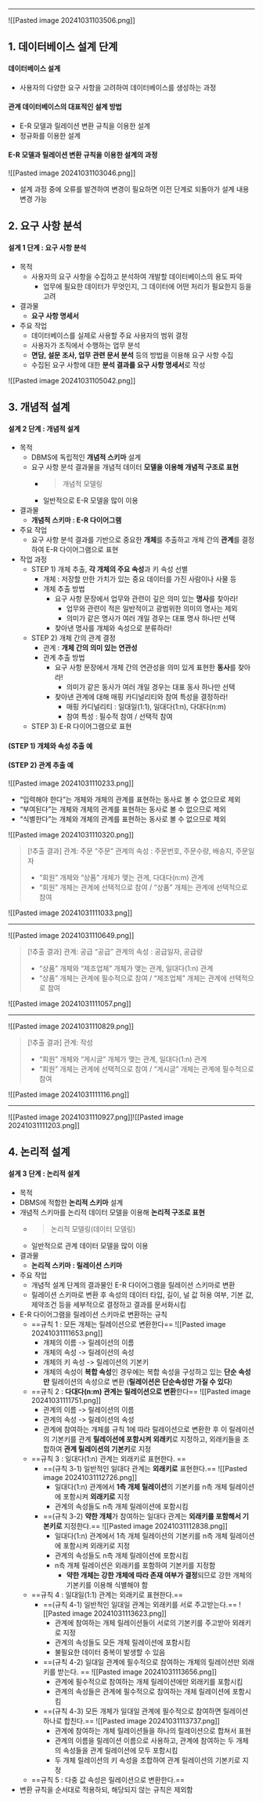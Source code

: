 
---
![[Pasted image 20241031103506.png]]
## 1. 데이터베이스 설계 단계
#### 데이터베이스 설계
- 사용자의 다양한 요구 사항을 고려하여 데이터베이스를 생성하는 과정
#### 관계 데이터베이스의 대표적인 설계 방법
- E-R 모델과 릴레이션 변환 규칙을 이용한 설계
- 정규화를 이용한 설계
#### E-R 모델과 릴레이션 변환 규칙을 이용한 설계의 과정
![[Pasted image 20241031103046.png]]
- 설계 과정 중에 오류를 발견하여 변경이 필요하면 이전 단계로 되돌아가 설계 내용 변경 가능

## 2. 요구 사항 분석
#### 설계 1 단계 : 요구 사항 분석
- 목적 
	- 사용자의 요구 사항을 수집하고 분석하여 개발할 데이터베이스의 용도 파악 
		- 업무에 필요한 데이터가 무엇인지, 그 데이터에 어떤 처리가 필요한지 등을 고려 
- 결과물 
	- **요구 사항 명세서** 
- 주요 작업 
	- 데이터베이스를 실제로 사용할 주요 사용자의 범위 결정 
	- 사용자가 조직에서 수행하는 업무 분석 
	- **면담, 설문 조사, 업무 관련 문서 분석** 등의 방법을 이용해 요구 사항 수집 
	- 수집된 요구 사항에 대한 **분석 결과를 요구 사항 명세서**로 작성

![[Pasted image 20241031105042.png]]

## 3. 개념적 설계
#### 설계 2 단계 : 개념적 설계
- 목적 
	- DBMS에 독립적인 **개념적 스키마** 설계 
	- 요구 사항 분석 결과물을 개념적 데이터 **모델을 이용해 개념적 구조로 표현** 
		- >개념적 모델링 
		- 일반적으로 E-R 모델을 많이 이용 
- 결과물 
	- **개념적 스키마 : E-R 다이어그램** 
- 주요 작업 
	- 요구 사항 분석 결과를 기반으로 중요한 **개체**를 추출하고 개체 간의 **관계**를 결정하여 E-R 다이어그램으로 표현
- 작업 과정
	- STEP 1) 개체 추출, **각 개체의 주요 속성**과 키 속성 선별
		- 개체 : 저장할 만한 가치가 있는 중요 데이터를 가진 사람이나 사물 등
		- 개체 추출 방법
			- 요구 사항 문장에서 업무와 관련이 깊은 의미 있는 **명사**를 찾아라!
				- 업무와 관련이 적은 일반적이고 광범위한 의미의 명사는 제외 
				- 의미가 같은 명사가 여러 개일 경우는 대표 명사 하나만 선택
			- 찾아낸 명사를 개체와 속성으로 분류하라!
	- STEP 2) 개체 간의 관계 결정 
		- 관계 : **개체 간의 의미 있는 연관성** 
		- 관계 추출 방법 
			- 요구 사항 문장에서 개체 간의 연관성을 의미 있게 표현한 **동사**를 찾아라! 
				- 의미가 같은 동사가 여러 개일 경우는 대표 동사 하나만 선택 
			- 찾아낸 관계에 대해 매핑 카디널리티와 참여 특성을 결정하라! 
				- 매핑 카디널리티 : 일대일(1:1), 일대다(1:n), 다대다(n:m) 
				- 참여 특성 : 필수적 참여 / 선택적 참여
	- STEP 3) E-R 다이어그램으로 표현

#### (STEP 1) 개체와 속성 추출 예
#### (STEP 2) 관계 추출 예
![[Pasted image 20241031110233.png]]
- “입력해야 한다”는 개체와 개체의 관계를 표현하는 동사로 볼 수 없으므로 제외
- “부여된다”는 개체와 개체의 관계를 표현하는 동사로 볼 수 없으므로 제외 
- “식별한다”는 개체와 개체의 관계를 표현하는 동사로 볼 수 없으므로 제외

![[Pasted image 20241031110320.png]]
>[!추출 결과]
>관계: 주문
> “주문” 관계의 속성 : 주문번호, 주문수량, 배송지, 주문일자 
>- “회원” 개체와 “상품” 개체가 맺는 관계, 다대다(n:m) 관계 
>- “회원” 개체는 관계에 선택적으로 참여 / “상품” 개체는 관계에 선택적으로 참여 

![[Pasted image 20241031111033.png]]

---

![[Pasted image 20241031110649.png]]
>[!추출 결과]
>관계: 공급
>“공급” 관계의 속성 : 공급일자, 공급량
>- “상품” 개체와 “제조업체” 개체가 맺는 관계, 일대다(1:n) 관계 
>- “상품” 개체는 관계에 필수적으로 참여 / “제조업체” 개체는 관계에 선택적으로 참여

![[Pasted image 20241031111057.png]]

---

![[Pasted image 20241031110829.png]]
>[!추출 결과]
>관계: 작성
>- “회원” 개체와 “게시글” 개체가 맺는 관계, 일대다(1:n) 관계 
>- “회원” 개체는 관계에 선택적으로 참여 / “게시글” 개체는 관계에 필수적으로 참여

![[Pasted image 20241031111116.png]]

---

![[Pasted image 20241031110927.png]]![[Pasted image 20241031111203.png]]

## 4. 논리적 설계
#### 설계 3 단계 : 논리적 설계
- 목적 
- DBMS에 적합한 **논리적 스키마** 설계 
- 개념적 스키마를 논리적 데이터 모델을 이용해 **논리적 구조로 표현** 
	- >논리적 모델링(데이터 모델링) 
	- 일반적으로 관계 데이터 모델을 많이 이용
- 결과물 
	- **논리적 스키마 : 릴레이션 스키마** 
- 주요 작업 
	- 개념적 설계 단계의 결과물인 E-R 다이어그램을 릴레이션 스키마로 변환 
	- 릴레이션 스키마로 변환 후 속성의 데이터 타입, 길이, 널 값 허용 여부, 기본 값, 제약조건 등을 세부적으로 결정하고 결과를 문서화시킴
- E-R 다이어그램을 릴레이션 스키마로 변환하는 규칙
	- ==규칙 1 : 모든 개체는 릴레이션으로 변환한다==
		![[Pasted image 20241031111653.png]]
		- 개체의 이름 -> 릴레이션의 이름 
		- 개체의 속성 -> 릴레이션의 속성 
		- 개체의 키 속성 -> 릴레이션의 기본키 
		- 개체의 속성이 **복합 속성**인 경우에는 복합 속성을 구성하고 있는 **단순 속성만** 릴레이션의 속성으로 변환 (**릴레이션은 단순속성만 가질 수 있다**)
	- ==규칙 2 : **다대다(n:m) 관계는 릴레이션으로 변환**한다==
		![[Pasted image 20241031111751.png]]
		- 관계의 이름 -> 릴레이션의 이름 
		- 관계의 속성 -> 릴레이션의 속성 
		- 관계에 참여하는 개체를 규칙 1에 따라 릴레이션으로 변환한 후 이 릴레이션의 기본키를 관계 **릴레이션에 포함시켜 외래키**로 지정하고, 외래키들을 조합하여 **관계 릴레이션의 기본키**로 지정
	- ==규칙 3 : 일대다(1:n) 관계는 외래키로 표현한다. ==
		- ==(규칙 3-1) 일반적인 일대다 관계는 **외래키로** 표현한다.==
			![[Pasted image 20241031112726.png]]
			- 일대다(1:n) 관계에서 **1측 개체 릴레이션**의 기본키를 n측 개체 릴레이션에 포함시켜 **외래키로** 지정 
			- 관계의 속성들도 n측 개체 릴레이션에 포함시킴
		- ==(규칙 3-2) **약한 개체**가 참여하는 일대다 관계는 **외래키를 포함해서 기본키로** 지정한다.==
			![[Pasted image 20241031112838.png]]
			- 일대다(1:n) 관계에서 1측 개체 릴레이션의 기본키를 n측 개체 릴레이션에 포함시켜 외래키로 지정 
			- 관계의 속성들도 n측 개체 릴레이션에 포함시킴 
			- n측 개체 릴레이션은 외래키를 포함하여 기본키를 지정함 
				- **약한 개체는 강한 개체에 따라 존재 여부가 결정**되므로 강한 개체의 기본키를 이용해 식별해야 함
	- ==규칙 4 : 일대일(1:1) 관계는 외래키로 표현한다.== 
		- ==(규칙 4-1) 일반적인 일대일 관계는 외래키를 서로 주고받는다.==
			![[Pasted image 20241031113623.png]]
			- 관계에 참여하는 개체 릴레이션들이 서로의 기본키를 주고받아 외래키로 지정 
			- 관계의 속성들도 모든 개체 릴레이션에 포함시킴 
			- 불필요한 데이터 중복이 발생할 수 있음
		- ==(규칙 4-2) 일대일 관계에 필수적으로 참여하는 개체의 릴레이션만 외래키를 받는다. ==
			![[Pasted image 20241031113656.png]]
			- 관계에 필수적으로 참여하는 개체 릴레이션에만 외래키를 포함시킴 
			- 관계의 속성들은 관계에 필수적으로 참여하는 개체 릴레이션에 포함시킴
		- ==(규칙 4-3) 모든 개체가 일대일 관계에 필수적으로 참여하면 릴레이션 하나로 합친다.==
			![[Pasted image 20241031113737.png]]
			- 관계에 참여하는 개체 릴레이션들을 하나의 릴레이션으로 합쳐서 표현 
			- 관계의 이름을 릴레이션 이름으로 사용하고, 관계에 참여하는 두 개체의 속성들을 관계 릴레이션에 모두 포함시킴 
			- 두 개체 릴레이션의 키 속성을 조합하여 관계 릴레이션의 기본키로 지정
	- ==규칙 5 : 다중 값 속성은 릴레이션으로 변환한다.==
- 변환 규칙을 순서대로 적용하되, 해당되지 않는 규칙은 제외함
